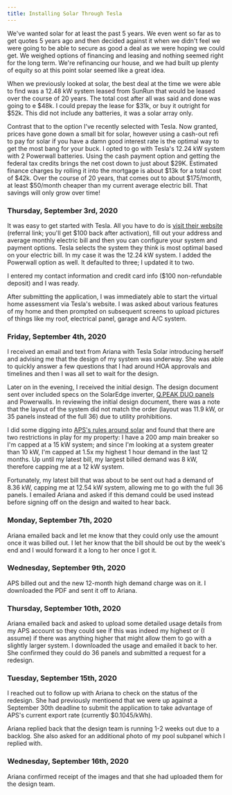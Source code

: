 ```yaml
---
title: Installing Solar Through Tesla
---
```


We've wanted solar for at least the past 5 years.  We even went so far as to get quotes 5 years ago and then decided against it when we didn't feel we were going to be able to secure as good a deal as we were hoping we could get.  We weighed options of financing and leasing and nothing seemed right for the long term.  We're refinancing our house, and we had built up plenty of equity so at this point solar seemed like a great idea.

When we previously looked at solar, the best deal at the time we were able to find was a 12.48 kW system leased from SunRun that would be leased over the course of 20 years.  The total cost after all was said and done was going to e $48k.  I could prepay the lease for $31k, or buy it outright for $52k.  This did not include any batteries, it was a solar array only.

Contrast that to the option I've recently selected with Tesla.  Now granted, prices have gone down a small bit for solar, however using a cash-out refi to pay for solar if you have a damn good interest rate is the optimal way to get the most bang for your buck.  I opted to go with Tesla's 12.24 kW system with 2 Powerwall batteries.  Using the cash payment option and getting the federal tax credits brings the net cost down to just about $29K.  Estimated finance charges by rolling it into the mortgage is about $13k for a total cost of $42k.  Over the course of 20 years, that comes out to about $175/month, at least $50/month cheaper than my current average electric bill.  That savings will only grow over time!

### Thursday, September 3rd, 2020

It was easy to get started with Tesla.  All you have to do is [visit their website](https://ts.la/matt16062) (referral link; you'll get $100 back after activation), fill out your address and average monthly electric bill and then you can configure your system and payment options.  Tesla selects the system they think is most optimal based on your electric bill.  In my case it was the 12.24 kW system.  I added the Powerwall option as well.  It defaulted to three; I updated it to two.

I entered my contact information and credit card info ($100 non-refundable deposit) and I was ready.

After submitting the application, I was immediately able to start the virtual home assessment via Tesla's website.  I was asked about various features of my home and then prompted on subsequent screens to upload pictures of things like my roof, electrical panel, garage and A/C system.

### Friday, September 4th, 2020

I received an email and text from Ariana with Tesla Solar introducing herself and advising me that the design of my system was underway.  She was able to quickly answer a few questions that I had around HOA approvals and timelines and then I was all set to wait for the design.

Later on in the evening, I received the initial design.  The design document sent over included specs on the SolarEdge inverter, [Q.PEAK DUO panels](https://www.energysage.com/solar-panels/q-cells/2091/qpeak-duo-blk-g6-335/) and Powerwalls.  In reviewing the initial design document, there was a note that the layout of the system did not match the order (layout was 11.9 kW, or 35 panels instead of the full 36) due to utility prohibitions.  

I did some digging into [APS's rules around solar](https://www.aps.com/en/Residential/Service-Plans/Compare-Service-Plans/Renewable-Energy-Riders#RCPExportRider) and found that there are two restrictions in play for my property: I have a 200 amp main breaker so I'm capped at a 15 kW system; and since I'm looking at a system greater than 10 kW, I'm capped at 1.5x my highest 1 hour demand in the last 12 months.  Up until my latest bill, my largest billed demand was 8 kW, therefore capping me at a 12 kW system.  

Fortunately, my latest bill that was about to be sent out had a demand of 8.36 kW, capping me at 12.54 kW system, allowing me to go with the full 36 panels.  I emailed Ariana and asked if this demand could be used instead before signing off on the design and waited to hear back.

### Monday, September 7th, 2020

Ariana emailed back and let me know that they could only use the amount once it was billed out.  I let her know that the bill should be out by the week's end and I would forward it a long to her once I got it.

### Wednesday, September 9th, 2020

APS billed out and the new 12-month high demand charge was on it.  I downloaded the PDF and sent it off to Ariana.

### Thursday, September 10th, 2020

Ariana emailed back and asked to upload some detailed usage details from my APS account so they could see if this was indeed my highest or (I assume) if there was anything higher that might allow them to go with a slightly larger system.  I downloaded the usage and emailed it back to her.  She confirmed they could do 36 panels and submitted a request for a redesign.

### Tuesday, September 15th, 2020

I reached out to follow up with Ariana to check on the status of the redesign.  She had previously mentioend that we were up against a September 30th deadline to submit the application to take advantage of APS's current export rate (currently $0.1045/kWh).

Ariana replied back that the design team is running 1-2 weeks out due to a backlog.  She also asked for an additional photo of my pool subpanel which I replied with.

### Wednesday, September 16th, 2020

Ariana confirmed receipt of the images and that she had uploaded them for the design team.